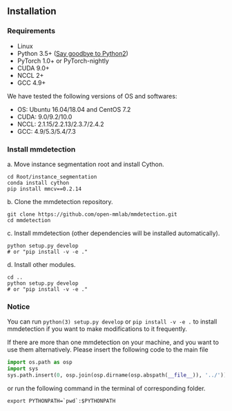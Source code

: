 ## Installation

### Requirements

- Linux
- Python 3.5+ ([Say goodbye to Python2](https://python3statement.org/))
- PyTorch 1.0+ or PyTorch-nightly
- CUDA 9.0+
- NCCL 2+
- GCC 4.9+

We have tested the following versions of OS and softwares:

- OS: Ubuntu 16.04/18.04 and CentOS 7.2
- CUDA: 9.0/9.2/10.0
- NCCL: 2.1.15/2.2.13/2.3.7/2.4.2
- GCC: 4.9/5.3/5.4/7.3

### Install mmdetection

a. Move instance segmentation root and install Cython.

```shell
cd Root/instance_segmentation
conda install cython
pip install mmcv==0.2.14
```

b. Clone the mmdetection repository.

```shell
git clone https://github.com/open-mmlab/mmdetection.git
cd mmdetection
```

c. Install mmdetection (other dependencies will be installed automatically).

```shell
python setup.py develop
# or "pip install -v -e ."
```

d. Install other modules.

```shell
cd ..
python setup.py develop
# or "pip install -v -e ."
```

### Notice
You can run `python(3) setup.py develop` or `pip install -v -e .` to install mmdetection if you want to make modifications to it frequently.

If there are more than one mmdetection on your machine, and you want to use them alternatively.
Please insert the following code to the main file
```python
import os.path as osp
import sys
sys.path.insert(0, osp.join(osp.dirname(osp.abspath(__file__)), '../'))
```
or run the following command in the terminal of corresponding folder.
```shell
export PYTHONPATH=`pwd`:$PYTHONPATH
```
